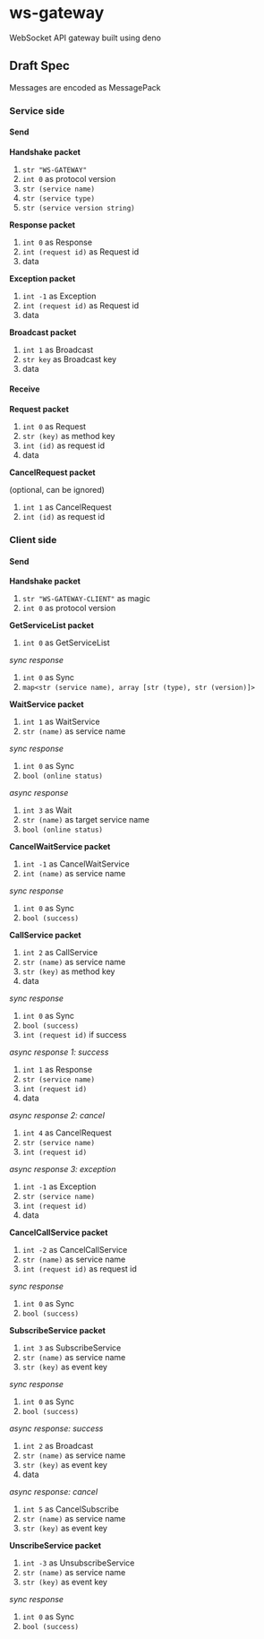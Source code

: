 # ws-gateway
WebSocket API gateway built using deno

## Draft Spec

Messages are encoded as MessagePack

### Service side

#### Send

**Handshake packet**

1. `str "WS-GATEWAY"` 
2. `int 0` as protocol version
3. `str (service name)` 
4. `str (service type)` 
5. `str (service version string)` 

**Response packet**

1. `int 0` as Response
2. `int (request id)` as Request id
3. data

**Exception packet**

1. `int -1` as Exception
2. `int (request id)` as Request id
3. data

**Broadcast packet**

1. `int 1` as Broadcast
2. `str key` as Broadcast key
3. data

#### Receive

**Request packet**

1. `int 0` as Request
2. `str (key)` as method key
3. `int (id)` as request id
4. data

**CancelRequest packet**

(optional, can be ignored)

1. `int 1` as CancelRequest
2. `int (id)` as request id

### Client side

#### Send

**Handshake packet**

1. `str "WS-GATEWAY-CLIENT"` as magic
2. `int 0` as protocol version

**GetServiceList packet**

1. `int 0` as GetServiceList

*sync response*

1. `int 0` as Sync
2. `map<str (service name), array [str (type), str (version)]>` 

**WaitService packet**

1. `int 1` as WaitService
2. `str (name)` as service name

*sync response*

1. `int 0` as Sync
2. `bool (online status)` 

*async response*

1. `int 3` as Wait
2. `str (name)` as target service name
3. `bool (online status)` 

**CancelWaitService packet**

1. `int -1` as CancelWaitService
2. `int (name)` as service name

*sync response*

1. `int 0` as Sync
2. `bool (success)` 

**CallService packet**

1. `int 2` as CallService
2. `str (name)` as service name
3. `str (key)` as method key
4. data

*sync response*

1. `int 0` as Sync
2. `bool (success)` 
3. `int (request id)` if success

*async response 1: success*

1. `int 1` as Response
2. `str (service name)` 
3. `int (request id)` 
4. data

*async response 2: cancel*

1. `int 4` as CancelRequest
2. `str (service name)` 
3. `int (request id)` 

*async response 3: exception*

1. `int -1` as Exception
2. `str (service name)` 
3. `int (request id)` 
4. data

**CancelCallService packet**

1. `int -2` as CancelCallService
2. `str (name)` as service name
3. `int (request id)` as request id

*sync response*

1. `int 0` as Sync
2. `bool (success)` 

**SubscribeService packet**

1. `int 3` as SubscribeService
2. `str (name)` as service name
3. `str (key)` as event key

*sync response*

1. `int 0` as Sync
2. `bool (success)` 

*async response: success*

1. `int 2` as Broadcast
2. `str (name)` as service name
3. `str (key)` as event key
4. data

*async response: cancel*

1. `int 5` as CancelSubscribe
2. `str (name)` as service name
3. `str (key)` as event key

**UnscribeService packet**

1. `int -3` as UnsubscribeService
2. `str (name)` as service name
3. `str (key)` as event key

*sync response*

1. `int 0` as Sync
2. `bool (success)` 

